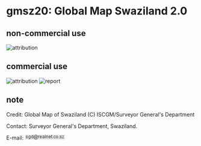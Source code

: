 # gmsz20: Global Map Swaziland 2.0
## non-commercial use
![attribution](https://globalmaps.github.io/globalmaps/attribution.png)
## commercial use
![attribution](https://globalmaps.github.io/globalmaps/attribution.png)  ![report](https://globalmaps.github.io/globalmaps/report.png)

## note
Credit: Global Map of Swaziland (C) ISCGM/Surveyor General's Department

Contact: Surveyor General's Department, Swaziland.

E-mail: ![email](email.png)
